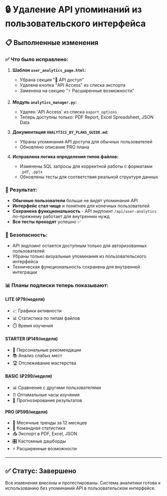 # 🔒 Удаление API упоминаний из пользовательского интерфейса

## 📋 Выполненные изменения

### ✅ **Что было исправлено:**

1. **Шаблон `user_analytics_page.html`:**
   - Убрана секция "🔌 API доступ" 
   - Удалена кнопка "API Access" из списка экспорта
   - Заменена на секцию "⚡ Расширенные возможности"

2. **Модуль `analytics_manager.py`:**
   - Удален 'API Access' из списка `export_options`
   - Теперь доступны только: PDF Report, Excel Spreadsheet, JSON Data

3. **Документация `ANALYTICS_BY_PLANS_GUIDE.md`:**
   - Убраны упоминания API доступа для обычных пользователей
   - Обновлено описание PRO плана

4. **Исправлена логика определения типов файлов:**
   - Изменены SQL запросы для корректной работы с форматами `.pdf`, `.pptx`
   - Обновлены тесты для соответствия реальной структуре данных

### 🎯 **Результат:**

- **Обычные пользователи** больше не видят упоминания API
- **Интерфейс стал чище** и понятнее для конечных пользователей
- **Сохранена функциональность** - API эндпоинт `/api/user-analytics` по-прежнему работает для внутренних нужд
- **Все тесты проходят** успешно ✅

### 🔐 **Безопасность:**

- API эндпоинт остается доступным только для авторизованных пользователей
- Убраны только визуальные упоминания из пользовательского интерфейса
- Техническая функциональность сохранена для внутренней интеграции

### 📊 **Планы подписки теперь показывают:**

#### **LITE (₽79/неделя)**
- 📈 Графики активности
- 📊 Статистика по типам файлов  
- ⏱️ Время изучения

#### **STARTER (₽149/неделя)**
- 🎯 Персональные рекомендации
- 📚 Анализ слабых мест
- 🏆 Отслеживание мастерства

#### **BASIC (₽299/неделя)**
- 📊 Сравнение с другими пользователями
- ⏰ Оптимальные часы изучения
- 🔮 Прогнозирование результатов

#### **PRO (₽599/неделя)**
- 📅 Месячные тренды за 12 месяцев
- 👥 Командная статистика
- 📤 Экспорт в PDF, Excel, JSON
- 🎛️ Кастомные дашборды
- ⚡ Расширенные возможности

---

## ✅ **Статус: Завершено**

Все изменения внесены и протестированы. Система аналитики готова к использованию без упоминаний API в пользовательском интерфейсе.
